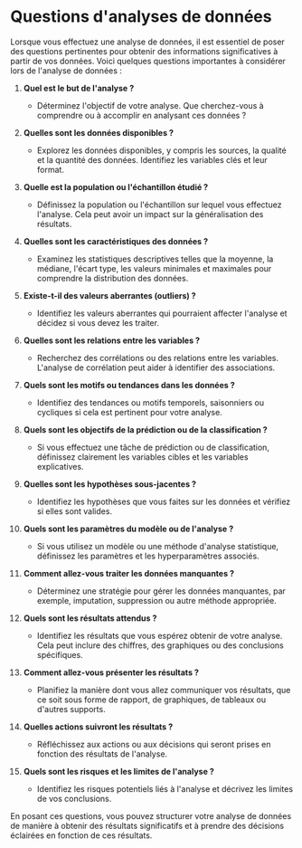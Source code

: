 # Questions d'analyses de données

Lorsque vous effectuez une analyse de données, il est essentiel de poser des questions pertinentes pour obtenir des informations significatives à partir de vos données. Voici quelques questions importantes à considérer lors de l'analyse de données :

1. **Quel est le but de l'analyse ?**
   - Déterminez l'objectif de votre analyse. Que cherchez-vous à comprendre ou à accomplir en analysant ces données ?

2. **Quelles sont les données disponibles ?**
   - Explorez les données disponibles, y compris les sources, la qualité et la quantité des données. Identifiez les variables clés et leur format.

3. **Quelle est la population ou l'échantillon étudié ?**
   - Définissez la population ou l'échantillon sur lequel vous effectuez l'analyse. Cela peut avoir un impact sur la généralisation des résultats.

4. **Quelles sont les caractéristiques des données ?**
   - Examinez les statistiques descriptives telles que la moyenne, la médiane, l'écart type, les valeurs minimales et maximales pour comprendre la distribution des données.

5. **Existe-t-il des valeurs aberrantes (outliers) ?**
   - Identifiez les valeurs aberrantes qui pourraient affecter l'analyse et décidez si vous devez les traiter.

6. **Quelles sont les relations entre les variables ?**
   - Recherchez des corrélations ou des relations entre les variables. L'analyse de corrélation peut aider à identifier des associations.

7. **Quels sont les motifs ou tendances dans les données ?**
   - Identifiez des tendances ou motifs temporels, saisonniers ou cycliques si cela est pertinent pour votre analyse.

8. **Quels sont les objectifs de la prédiction ou de la classification ?**
   - Si vous effectuez une tâche de prédiction ou de classification, définissez clairement les variables cibles et les variables explicatives.

9. **Quelles sont les hypothèses sous-jacentes ?**
   - Identifiez les hypothèses que vous faites sur les données et vérifiez si elles sont valides.

10. **Quels sont les paramètres du modèle ou de l'analyse ?**
    - Si vous utilisez un modèle ou une méthode d'analyse statistique, définissez les paramètres et les hyperparamètres associés.

11. **Comment allez-vous traiter les données manquantes ?**
    - Déterminez une stratégie pour gérer les données manquantes, par exemple, imputation, suppression ou autre méthode appropriée.

12. **Quels sont les résultats attendus ?**
    - Identifiez les résultats que vous espérez obtenir de votre analyse. Cela peut inclure des chiffres, des graphiques ou des conclusions spécifiques.

13. **Comment allez-vous présenter les résultats ?**
    - Planifiez la manière dont vous allez communiquer vos résultats, que ce soit sous forme de rapport, de graphiques, de tableaux ou d'autres supports.

14. **Quelles actions suivront les résultats ?**
    - Réfléchissez aux actions ou aux décisions qui seront prises en fonction des résultats de l'analyse.

15. **Quels sont les risques et les limites de l'analyse ?**
    - Identifiez les risques potentiels liés à l'analyse et décrivez les limites de vos conclusions.

En posant ces questions, vous pouvez structurer votre analyse de données de manière à obtenir des résultats significatifs et à prendre des décisions éclairées en fonction de ces résultats.